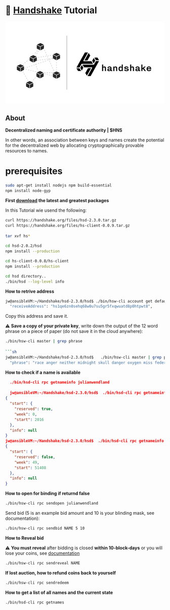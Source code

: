 # 👏 [Handshake](https://handshake.org/) Tutorial

![](../../hns/files/images/handshake.png)

## About
**Decentralized naming and certificate authority | $HNS**

In other words, an association between keys and names create the potential for the decentralized web by allocating cryptographically provable resources to names.


# prerequisites
```sh
sudo apt-get install nodejs npm build-essential
npm install node-gyp
```

**First [download](https://handshake.org/download/) the latest and greatest packages**

In this Tutorial wie usend the following:
```sh
curl https://handshake.org/files/hsd-2.3.0.tar.gz
curl https://handshake.org/files/hs-client-0.0.9.tar.gz

tar xvf hs*
```

```sh
cd hsd-2.0.2/hsd
npm install --production
```

```sh
cd hs-client-0.0.8/hs-client
npm install --production
```


```sh
cd hsd directory..
./bin/hsd --log-level info
```

**How to retrive address**
```sh
jw@ansibleVM:~/Handshake/hsd-2.3.0/hsd$ ./bin/hsw-cli account get default | grep receiveAddress
  "receiveAddress": "hs1qe6zn0sehq68w0u7su5gr5fxqwuatd8p0htpwt8",
```
Copy this address and save it.
  
  
⚠️ **Save a copy of your private key**, write down the output of the 12 word phrase on a piece of paper (do not save it in the cloud anywhere): 
```sh
./bin/hsw-cli master | grep phrase

```sh
jw@ansibleVM:~/Handshake/hsd-2.3.0/hsd$   ./bin/hsw-cli master | grep phrase
  "phrase": "race anger neither midnight skull danger oxygen miss federal science lobster damage spider second ship limit wheat board hurry critic polar lobster horror imitate"
```


**How to check if a name is available**
```json
  ./bin/hsd-cli rpc getnameinfo julianwendland
  
  jw@ansibleVM:~/Handshake/hsd-2.3.0/hsd$  ./bin/hsd-cli rpc getnameinfo binance
{
  "start": {
    "reserved": true,
    "week": 0,
    "start": 2016
  },
  "info": null
}
jw@ansibleVM:~/Handshake/hsd-2.3.0/hsd$  ./bin/hsd-cli rpc getnameinfo julianwendland
{
  "start": {
    "reserved": false,
    "week": 49,
    "start": 51408
  },
  "info": null
}
```
  
  
**How to open for binding if returnd false**
```sh
./bin/hsw-cli rpc sendopen julianwendland
```

Send bid (5 is an example bid amount and 10 is your blinding mask, see documentation): 
```sh
./bin/hsw-cli rpc sendbid NAME 5 10
```


**How to Reveal bid** 

⚠️ **You must reveal** after bidding is closed **within 10-block-days** or you will lose your coins, see [documentation](https://hsd-dev.org/)
```sh
./bin/hsw-cli rpc sendreveal NAME
```

**If lost auction, how to refund coins back to yourself**
```sh
./bin/hsw-cli rpc sendredeem
```

**How to get a list of all names and the current state**
```sh
./bin/hsd-cli rpc getnames
```
